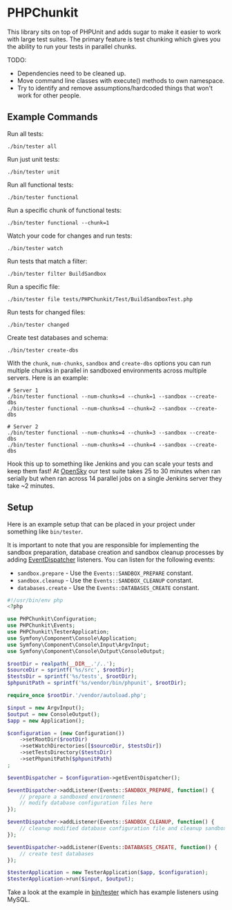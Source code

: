 # PHPChunkit

This library sits on top of PHPUnit and adds sugar to make it easier to work with large test suites.
The primary feature is test chunking which gives you the ability to run your tests in parallel chunks.

TODO:

- Dependencies need to be cleaned up.
- Move command line classes with execute() methods to own namespace.
- Try to identify and remove assumptions/hardcoded things that won't work for other people.

## Example Commands

Run all tests:

    ./bin/tester all

Run just unit tests:

    ./bin/tester unit

Run all functional tests:

    ./bin/tester functional

Run a specific chunk of functional tests:

    ./bin/tester functional --chunk=1

Watch your code for changes and run tests:

    ./bin/tester watch

Run tests that match a filter:

    ./bin/tester filter BuildSandbox

Run a specific file:

    ./bin/tester file tests/PHPChunkit/Test/BuildSandboxTest.php

Run tests for changed files:

    ./bin/tester changed

Create test databases and schema:

    ./bin/tester create-dbs

With the `chunk`, `num-chunks`, `sandbox` and `create-dbs` options you can run multiple
chunks in parallel in sandboxed environments across multiple servers. Here is an
example:

    # Server 1
    ./bin/tester functional --num-chunks=4 --chunk=1 --sandbox --create-dbs
    ./bin/tester functional --num-chunks=4 --chunk=2 --sandbox --create-dbs

    # Server 2
    ./bin/tester functional --num-chunks=4 --chunk=3 --sandbox --create-dbs
    ./bin/tester functional --num-chunks=4 --chunk=4 --sandbox --create-dbs

Hook this up to something like Jenkins and you can scale your tests and keep them fast!
At [OpenSky](https://www.opensky.com) our test suite takes 25 to 30 minutes when ran serially
but when ran across 14 parallel jobs on a single Jenkins server they take ~2 minutes.

## Setup

Here is an example setup that can be placed in your project under something like `bin/tester`.

It is important to note that you are responsible for implementing the sandbox preparation,
database creation and sandbox cleanup processes by adding [EventDispatcher](http://symfony.com/doc/current/components/event_dispatcher.html) listeners. You can listen for the following events:

- `sandbox.prepare` - Use the `Events::SANDBOX_PREPARE` constant.
- `sandbox.cleanup` - Use the `Events::SANDBOX_CLEANUP` constant.
- `databases.create` - Use the `Events::DATABASES_CREATE` constant.

```php
#!/usr/bin/env php
<?php

use PHPChunkit\Configuration;
use PHPChunkit\Events;
use PHPChunkit\TesterApplication;
use Symfony\Component\Console\Application;
use Symfony\Component\Console\Input\ArgvInput;
use Symfony\Component\Console\Output\ConsoleOutput;

$rootDir = realpath(__DIR__.'/..');
$sourceDir = sprintf('%s/src', $rootDir);
$testsDir = sprintf('%s/tests', $rootDir);
$phpunitPath = sprintf('%s/vendor/bin/phpunit', $rootDir);

require_once $rootDir.'/vendor/autoload.php';

$input = new ArgvInput();
$output = new ConsoleOutput();
$app = new Application();

$configuration = (new Configuration())
    ->setRootDir($rootDir)
    ->setWatchDirectories([$sourceDir, $testsDir])
    ->setTestsDirectory($testsDir)
    ->setPhpunitPath($phpunitPath)
;

$eventDispatcher = $configuration->getEventDispatcher();

$eventDispatcher->addListener(Events::SANDBOX_PREPARE, function() {
    // prepare a sandboxed environment
    // modify database configuration files here
});

$eventDispatcher->addListener(Events::SANDBOX_CLEANUP, function() {
    // cleanup modified database configuration file and cleanup sandboxed databases
});

$eventDispatcher->addListener(Events::DATABASES_CREATE, function() {
    // create test databases
});

$testerApplication = new TesterApplication($app, $configuration);
$testerApplication->run($input, $output);
```

Take a look at the example in [bin/tester](https://github.com/jwage/tester/blob/master/bin/tester)
which has example listeners using MySQL.
